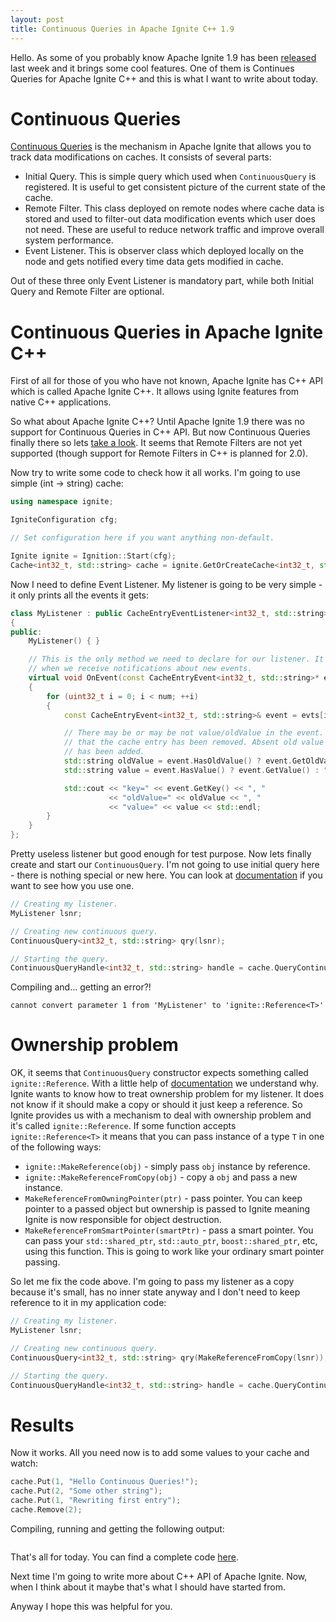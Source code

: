 ```yaml
---
layout: post
title: Continuous Queries in Apache Ignite C++ 1.9
---
```


Hello. As some of you probably know Apache Ignite 1.9 has been [released](https://blogs.apache.org/ignite/entry/apache-ignite-1-9-released) last week and it brings some cool features. One of them is Continues Queries for Apache Ignite C++ and this is what I want to write about today.

# Continuous Queries

[Continuous Queries](https://apacheignite.readme.io/docs/continuous-queries) is the mechanism in Apache Ignite that allows you to track data modifications on caches. It consists of several parts:
 - Initial Query. This is simple query which used when `ContinuousQuery` is registered. It is useful to get consistent picture of the current state of the cache.
 - Remote Filter. This class deployed on remote nodes where cache data is stored and used to filter-out data modification events which user does not need. These are useful to reduce network traffic and improve overall system performance.
 - Event Listener. This is observer class which deployed locally on the node and gets notified every time data gets modified in cache.

Out of these three only Event Listener is mandatory part, while both Initial Query and Remote Filter are optional.

# Continuous Queries in Apache Ignite C++

First of all for those of you who have not known, Apache Ignite has C++ API which is called Apache Ignite C++. It allows using Ignite features from native C++ applications.

So what about Apache Ignite C++? Until Apache Ignite 1.9 there was no support for Continuous Queries in C++ API. But now Continuous Queries finally there so lets [take a look](https://apacheignite-cpp.readme.io/docs/continuous-queries). It seems that Remote Filters are not yet supported (though support for Remote Filters in C++ is planned for 2.0).

Now try to write some code to check how it all works. I'm going to use simple (int -> string) cache:

```cpp
using namespace ignite;

IgniteConfiguration cfg;

// Set configuration here if you want anything non-default.

Ignite ignite = Ignition::Start(cfg);
Cache<int32_t, std::string> cache = ignite.GetOrCreateCache<int32_t, std::string>("mycache");
```

Now I need to define Event Listener. My listener is going to be very simple - it only prints all the events it gets:

```cpp
class MyListener : public CacheEntryEventListener<int32_t, std::string>
{
public:
    MyListener() { }

    // This is the only method we need to declare for our listener. It gets called
    // when we receive notifications about new events.
    virtual void OnEvent(const CacheEntryEvent<int32_t, std::string>* evts, uint32_t num)
    {
        for (uint32_t i = 0; i < num; ++i)
        {
            const CacheEntryEvent<int32_t, std::string>& event = evts[i];

            // There may be or may be not value/oldValue in the event. Absent value means
            // that the cache entry has been removed. Absent old value means new value
            // has been added.
            std::string oldValue = event.HasOldValue() ? event.GetOldValue() : "<none>";
            std::string value = event.HasValue() ? event.GetValue() : "<none>";

            std::cout << "key=" << event.GetKey() << ", "
                      << "oldValue=" << oldValue << ", " 
                      << "value=" << value << std::endl;
        }
    }
};
```

Pretty useless listener but good enough for test purpose. Now lets finally create and start our `ContinuousQuery`. I'm not going to use initial query here - there is nothing special or new here. You can look at [documentation](https://apacheignite-cpp.readme.io/docs/continuous-queries#section-initial-query) if you want to see how you use one.

```cpp
// Creating my listener.
MyListener lsnr;

// Creating new continuous query.
ContinuousQuery<int32_t, std::string> qry(lsnr);

// Starting the query.
ContinuousQueryHandle<int32_t, std::string> handle = cache.QueryContinuous(qry);
```

Compiling and... getting an error?!

```
cannot convert parameter 1 from 'MyListener' to 'ignite::Reference<T>'
```

# Ownership problem

OK, it seems that `ContinuousQuery` constructor expects something called `ignite::Reference`. With a little help of [documentation](https://apacheignite-cpp.readme.io/docs/objects-lifetime) we understand why. Ignite wants to know how to treat ownership problem for my listener. It does not know if it should make a copy or should it just keep a reference. So Ignite provides us with a mechanism to deal with ownership problem and it's called `ignite::Reference`. If some function accepts `ignite::Reference<T>` it means that you can pass instance of a type `T` in one of the following ways:
 - `ignite::MakeReference(obj)` - simply pass `obj` instance by reference.
 - `ignite::MakeReferenceFromCopy(obj)` - copy a `obj` and pass a new instance.
 - `MakeReferenceFromOwningPointer(ptr)` - pass pointer. You can keep pointer to a passed object but ownership is passed to Ignite meaning Ignite is now responsible for object destruction.
 - `MakeReferenceFromSmartPointer(smartPtr)` - pass a smart pointer. You can pass your `std::shared_ptr`, `std::auto_ptr`, `boost::shared_ptr`, etc, using this function. This is going to work like your ordinary smart pointer passing.

So let me fix the code above. I'm going to pass my listener as a copy because it's small, has no inner state anyway and I don't need to keep reference to it in my application code:

```cpp
// Creating my listener.
MyListener lsnr;

// Creating new continuous query.
ContinuousQuery<int32_t, std::string> qry(MakeReferenceFromCopy(lsnr));

// Starting the query.
ContinuousQueryHandle<int32_t, std::string> handle = cache.QueryContinuous(qry);
```

# Results

Now it works. All you need now is to add some values to your cache and watch:

```cpp
cache.Put(1, "Hello Continuous Queries!");
cache.Put(2, "Some other string");
cache.Put(1, "Rewriting first entry");
cache.Remove(2);
```

Compiling, running and getting the following output:

```

```

That's all for today. You can find a complete code [here](TODO).

Next time I'm going to write more about C++ API of Apache Ignite. Now, when I think about it maybe that's what I should have started from.

Anyway I hope this was helpful for you.